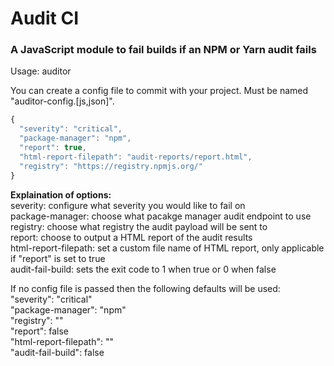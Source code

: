 # Audit CI
### A JavaScript module to fail builds if an NPM or Yarn audit fails

Usage: auditor

You can create a config file to commit with your project. Must be named "auditor-config.[js,json]".
```javascript
{
  "severity": "critical",
  "package-manager": "npm",
  "report": true,
  "html-report-filepath": "audit-reports/report.html",
  "registry": "https://registry.npmjs.org/"
}
```

**Explaination of options:** <br>
severity: configure what severity you would like to fail on <br>
package-manager: choose what pacakge manager audit endpoint to use <br>
registry: choose what registry the audit payload will be sent to <br>
report: choose to output a HTML report of the audit results <br>
html-report-filepath: set a custom file name of HTML report, only applicable if "report" is set to true <br>
audit-fail-build: sets the exit code to 1 when true or 0 when false <br>

If no config file is passed then the following defaults will be used: <br>
"severity": "critical" <br>
"package-manager": "npm" <br>
"registry": "" <br>
"report": false <br>
"html-report-filepath": "" <br>
"audit-fail-build": false <br>
  
